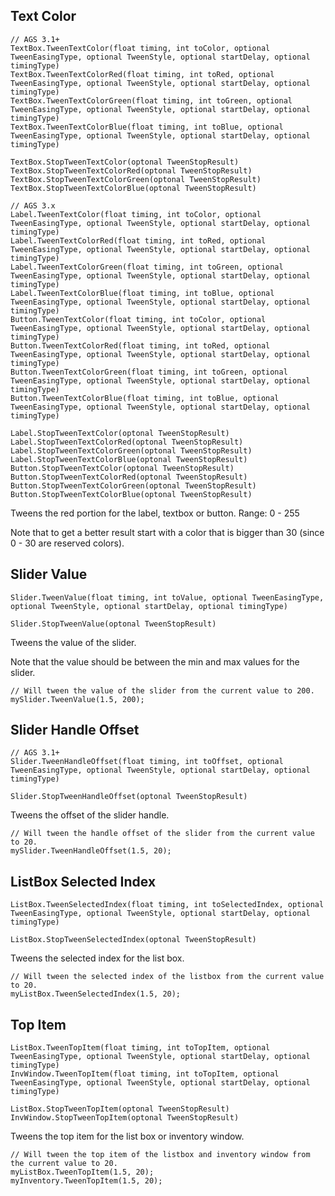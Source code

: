 ## Text Color

    // AGS 3.1+
    TextBox.TweenTextColor(float timing, int toColor, optional TweenEasingType, optional TweenStyle, optional startDelay, optional timingType)
    TextBox.TweenTextColorRed(float timing, int toRed, optional TweenEasingType, optional TweenStyle, optional startDelay, optional timingType)
    TextBox.TweenTextColorGreen(float timing, int toGreen, optional TweenEasingType, optional TweenStyle, optional startDelay, optional timingType)
    TextBox.TweenTextColorBlue(float timing, int toBlue, optional TweenEasingType, optional TweenStyle, optional startDelay, optional timingType)

    TextBox.StopTweenTextColor(optonal TweenStopResult)
    TextBox.StopTweenTextColorRed(optonal TweenStopResult)
    TextBox.StopTweenTextColorGreen(optonal TweenStopResult)
    TextBox.StopTweenTextColorBlue(optonal TweenStopResult)

    // AGS 3.x
    Label.TweenTextColor(float timing, int toColor, optional TweenEasingType, optional TweenStyle, optional startDelay, optional timingType)
    Label.TweenTextColorRed(float timing, int toRed, optional TweenEasingType, optional TweenStyle, optional startDelay, optional timingType)
    Label.TweenTextColorGreen(float timing, int toGreen, optional TweenEasingType, optional TweenStyle, optional startDelay, optional timingType)
    Label.TweenTextColorBlue(float timing, int toBlue, optional TweenEasingType, optional TweenStyle, optional startDelay, optional timingType)
    Button.TweenTextColor(float timing, int toColor, optional TweenEasingType, optional TweenStyle, optional startDelay, optional timingType)
    Button.TweenTextColorRed(float timing, int toRed, optional TweenEasingType, optional TweenStyle, optional startDelay, optional timingType)
    Button.TweenTextColorGreen(float timing, int toGreen, optional TweenEasingType, optional TweenStyle, optional startDelay, optional timingType)
    Button.TweenTextColorBlue(float timing, int toBlue, optional TweenEasingType, optional TweenStyle, optional startDelay, optional timingType)

    Label.StopTweenTextColor(optonal TweenStopResult)
    Label.StopTweenTextColorRed(optonal TweenStopResult)
    Label.StopTweenTextColorGreen(optonal TweenStopResult)
    Label.StopTweenTextColorBlue(optonal TweenStopResult)
    Button.StopTweenTextColor(optonal TweenStopResult)
    Button.StopTweenTextColorRed(optonal TweenStopResult)
    Button.StopTweenTextColorGreen(optonal TweenStopResult)
    Button.StopTweenTextColorBlue(optonal TweenStopResult)

Tweens the red portion for the label, textbox or button. Range: 0 - 255

Note that to get a better result start with a color that is bigger than 30 (since 0 - 30 are reserved colors).

## Slider Value

    Slider.TweenValue(float timing, int toValue, optional TweenEasingType, optional TweenStyle, optional startDelay, optional timingType)

    Slider.StopTweenValue(optonal TweenStopResult)

Tweens the value of the slider.

Note that the value should be between the min and max values for the slider.

    // Will tween the value of the slider from the current value to 200.
    mySlider.TweenValue(1.5, 200);

## Slider Handle Offset

    // AGS 3.1+
    Slider.TweenHandleOffset(float timing, int toOffset, optional TweenEasingType, optional TweenStyle, optional startDelay, optional timingType)

    Slider.StopTweenHandleOffset(optonal TweenStopResult)

Tweens the offset of the slider handle.

    // Will tween the handle offset of the slider from the current value to 20.
    mySlider.TweenHandleOffset(1.5, 20);

## ListBox Selected Index

    ListBox.TweenSelectedIndex(float timing, int toSelectedIndex, optional TweenEasingType, optional TweenStyle, optional startDelay, optional timingType)

    ListBox.StopTweenSelectedIndex(optonal TweenStopResult)

Tweens the selected index for the list box.

    // Will tween the selected index of the listbox from the current value to 20.
    myListBox.TweenSelectedIndex(1.5, 20);

## Top Item

    ListBox.TweenTopItem(float timing, int toTopItem, optional TweenEasingType, optional TweenStyle, optional startDelay, optional timingType)
    InvWindow.TweenTopItem(float timing, int toTopItem, optional TweenEasingType, optional TweenStyle, optional startDelay, optional timingType)

    ListBox.StopTweenTopItem(optonal TweenStopResult)
    InvWindow.StopTweenTopItem(optonal TweenStopResult)

Tweens the top item for the list box or inventory window.

    // Will tween the top item of the listbox and inventory window from the current value to 20.
    myListBox.TweenTopItem(1.5, 20);
    myInventory.TweenTopItem(1.5, 20);
